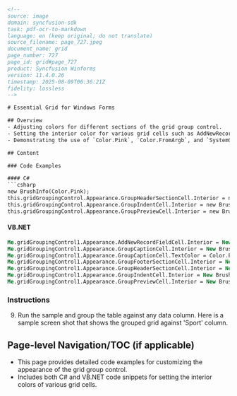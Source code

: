 ```html
<!-- 
source: image
domain: syncfusion-sdk
task: pdf-ocr-to-markdown
language: en (keep original; do not translate)
source_filename: page_727.jpeg
document_name: grid
page_number: 727
page_id: grid#page_727
product: Syncfusion Winforms
version: 11.4.0.26
timestamp: 2025-08-09T06:36:21Z
fidelity: lossless
-->

# Essential Grid for Windows Forms

## Overview
- Adjusting colors for different sections of the grid group control.
- Setting the interior color for various grid cells such as AddNewRecordFieldCell, GroupCaptionCell, and GroupIndentCell.
- Demonstrating the use of `Color.Pink`, `Color.FromArgb`, and `SystemColors.Control` for styling.

## Content

### Code Examples

#### C#
```csharp
new BrushInfo(Color.Pink);
this.gridGroupingControl.Appearance.GroupHeaderSectionCell.Interior = new BrushInfo(Color.Pink);
this.gridGroupingControl.Appearance.GroupIndentCell.Interior = new BrushInfo(Color.FromArgb(192, 192, 255));
this.gridGroupingControl.Appearance.GroupPreviewCell.Interior = new BrushInfo(Color.FromArgb(192, 255, 192));
```

#### VB.NET
```vb
Me.gridGroupingControl1.Appearance.AddNewRecordFieldCell.Interior = New BrushInfo(Color.FromArgb(255, 255, 192))
Me.gridGroupingControl1.Appearance.GroupCaptionCell.Interior = New BrushInfo(SystemColors.Control)
Me.gridGroupingControl1.Appearance.GroupCaptionCell.TextColor = Color.FromArgb(192, 64, 0)
Me.gridGroupingControl1.Appearance.GroupFooterSectionCell.Interior = New BrushInfo(Color.Pink)
Me.gridGroupingControl1.Appearance.GroupHeaderSectionCell.Interior = New BrushInfo(Color.Pink)
Me.gridGroupingControl1.Appearance.GroupIndentCell.Interior = New BrushInfo(Color.FromArgb(192, 192, 255))
Me.gridGroupingControl1.Appearance.GroupPreviewCell.Interior = New BrushInfo(Color.FromArgb(192, 255, 192))
```

### Instructions
9. Run the sample and group the table against any data column. Here is a sample screen shot that shows the grouped grid against 'Sport' column.

## Page-level Navigation/TOC (if applicable)
- This page provides detailed code examples for customizing the appearance of the grid group control.
- Includes both C# and VB.NET code snippets for setting the interior colors of various grid cells.

<!-- tags: [grid, groupcontrol, appearance, colors, windowsforms] keywords: [grid, group, control, custom, appearance, colors, windows forms] -->
``` 
